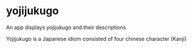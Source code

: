 # yojijukugo
An app displays yojijukugo and their descriptions

Yojijukugo is a Japanese idiom consisted of four chinese character (Kanji)
